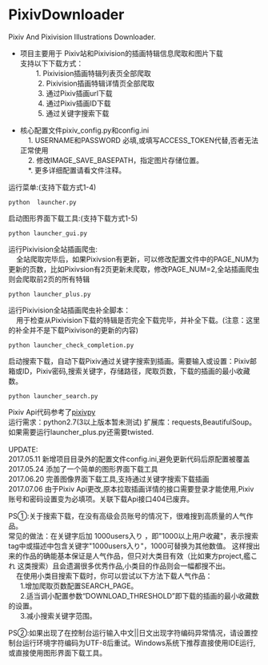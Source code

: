 # PixivDownloader
Pixiv And Pixivision Illustrations Downloader.<br>
 
* 项目主要用于 Pixiv站和Pixivision的插画特辑信息爬取和图片下载<br>
      	支持以下下载方式：<br>
          1.  Pixivision插画特辑列表页全部爬取<br>
          2.  Pixivision插画特辑详情页全部爬取<br>
          3.  通过Pixiv插画url下载<br>
          4.  通过Pixiv插画ID下载<br>
          5.  通过关键字搜索下载<br>
 
* 核心配置文件pixiv_config.py和config.ini<br>
     1. USERNAME和PASSWORD 必填,或填写ACCESS_TOKEN代替,否者无法正常使用<br>
     2. 修改IMAGE_SAVE_BASEPATH，指定图片存储位置。<br>
     *. 更多详细配置请看文件注释。

运行菜单:(支持下载方式1-4)
~~~
python  launcher.py 
~~~
启动图形界面下载工具:(支持下载方式1-5)
~~~
python launcher_gui.py
~~~
运行Pixivision全站插画爬虫:<br>
&nbsp;&nbsp;&nbsp;&nbsp;全站爬取完毕后，如果Pixivsion有更新，可以修改配置文件中的PAGE_NUM为更新的页数，比如Pixivsion有2页更新未爬取，修改PAGE_NUM=2,全站插画爬虫则会爬取前2页的所有特辑
~~~
python launcher_plus.py
~~~
运行Pixivision全站插画爬虫补全脚本：<br>
&nbsp;&nbsp;&nbsp;&nbsp;用于检查从Pixivision下载的特辑是否完全下载完毕，并补全下载。(注意：这里的补全并不是下载Pixivison的更新的内容)
~~~
python launcher_check_completion.py
~~~
启动搜索下载，自动下载Pixiv通过关键字搜索到插画。需要输入或设置：Pixiv邮箱或ID，Pixiv密码,搜索关键字，存储路径，爬取页数，下载的插画的最小收藏数。
~~~
python launcher_search.py
~~~
Pixiv Api代码参考了[pixivpy](https://github.com/upbit/pixivpy "pixivpy")<br>
运行需求：python2.7(3以上版本暂未测试) 扩展库：requests,BeautifulSoup。如果需要运行launcher_plus.py还需要twisted.<br><br>
UPDATE:<br>
2017.05.11  新增项目目录外的配置文件config.ini,避免更新代码后原配置被覆盖<br>
2017.05.24  添加了一个简单的图形界面下载工具<br>
2017.06.20  完善图像界面下载工具,支持通过关键字搜索下载插画<br>
2017.07.06  由于Pixiv Api更改,原本拉取插画详情的接口需要登录才能使用,Pixiv账号和密码设置变为必填项。关联下载Api接口404已废弃。<br>

PS①:关于搜索下载，在没有高级会员账号的情况下，很难搜到高质量的人气作品。<br>
常见的做法：在关键字后加 1000users入り ，即"1000以上用户收藏"，表示搜索tag中或描述中包含关键字"1000users入り"，1000可替换为其他数值。
这样搜出来的作品的确能基本保证是人气作品，但只对大类目有效（比如東方project,艦これ 这类搜索）且会遗漏很多优秀作品,小类目的作品则会一幅都搜不出。<br>
&nbsp;&nbsp;&nbsp;&nbsp;在使用小类目搜索下载时，你可以尝试以下方法下载人气作品：<br>
&nbsp;&nbsp;&nbsp;&nbsp;&nbsp;&nbsp;1.增加爬取页数配置SEARCH_PAGE。 <br>
&nbsp;&nbsp;&nbsp;&nbsp;&nbsp;&nbsp;2.适当调小配置参数“DOWNLOAD_THRESHOLD”即下载的插画的最小收藏数的设置。<br>
&nbsp;&nbsp;&nbsp;&nbsp;&nbsp;&nbsp;3.减小搜索关键字范围。 <br>

PS②:如果出现了在控制台运行输入中文||日文出现字符编码异常情况，请设置控制台运行环境字符编码为UTF-8后重试。Windows系统下推荐直接使用IDE运行,或直接使用图形界面下载工具。
